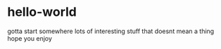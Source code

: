 # hello-world
gotta start somewhere
lots of interesting stuff that doesnt mean a thing
hope you enjoy
